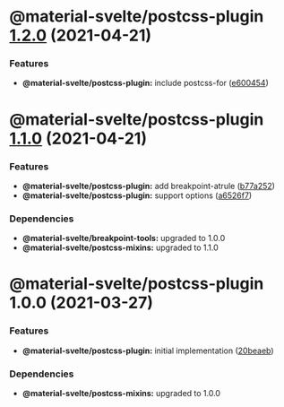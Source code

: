 # @material-svelte/postcss-plugin [1.2.0](https://github.com/material-svelte/material-svelte/compare/@material-svelte/postcss-plugin@1.1.0...@material-svelte/postcss-plugin@1.2.0) (2021-04-21)


### Features

* **@material-svelte/postcss-plugin:** include postcss-for ([e600454](https://github.com/material-svelte/material-svelte/commit/e600454ec6af8a72d1da852ac83a2cf953602615))

# @material-svelte/postcss-plugin [1.1.0](https://github.com/material-svelte/material-svelte/compare/@material-svelte/postcss-plugin@1.0.0...@material-svelte/postcss-plugin@1.1.0) (2021-04-21)


### Features

* **@material-svelte/postcss-plugin:** add breakpoint-atrule ([b77a252](https://github.com/material-svelte/material-svelte/commit/b77a2523adf783cd693a5064481e6c7d49469886))
* **@material-svelte/postcss-plugin:** support options ([a6526f7](https://github.com/material-svelte/material-svelte/commit/a6526f73e80a7b4112c765549b99a5052c09df50))





### Dependencies

* **@material-svelte/breakpoint-tools:** upgraded to 1.0.0
* **@material-svelte/postcss-mixins:** upgraded to 1.1.0

# @material-svelte/postcss-plugin 1.0.0 (2021-03-27)


### Features

* **@material-svelte/postcss-plugin:** initial implementation ([20beaeb](https://github.com/material-svelte/material-svelte/commit/20beaebecb53855a56e1623f8640548c152a6b76))





### Dependencies

* **@material-svelte/postcss-mixins:** upgraded to 1.0.0
